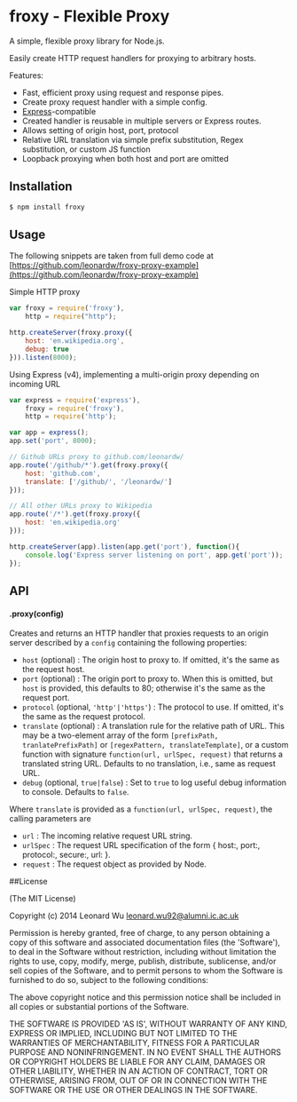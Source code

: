 # froxy - Flexible Proxy

A simple, flexible proxy library for Node.js.

Easily create HTTP request handlers for proxying to arbitrary hosts.

Features:
* Fast, efficient proxy using request and response pipes.
* Create proxy request handler with a simple config.
* [Express](http://expressjs.com)-compatible
* Created handler is reusable in multiple servers or Express routes.
* Allows setting of origin host, port, protocol
* Relative URL translation via simple prefix substitution, Regex substitution, or custom JS function
* Loopback proxying when both host and port are omitted


## Installation

```sh
$ npm install froxy
``` 

## Usage

The following snippets are taken from full demo code at [https://github.com/leonardw/froxy-proxy-example](https://github.com/leonardw/froxy-proxy-example)

Simple HTTP proxy
```js
var froxy = require('froxy'),
	http = require("http");

http.createServer(froxy.proxy({
	host: 'en.wikipedia.org',
	debug: true
})).listen(8000);
```

Using Express (v4), implementing a multi-origin proxy depending on incoming URL
```js
var express = require('express'),
    froxy = require('froxy'),
    http = require('http');

var app = express();
app.set('port', 8000);

// Github URLs proxy to github.com/leonardw/
app.route('/github/*').get(froxy.proxy({
    host: 'github.com',
    translate: ['/github/', '/leonardw/']
}));

// All other URLs proxy to Wikipedia
app.route('/*').get(froxy.proxy({
    host: 'en.wikipedia.org'
}));

http.createServer(app).listen(app.get('port'), function(){
    console.log('Express server listening on port', app.get('port'));
});
```


## API

#### .proxy(config)
Creates and returns an HTTP handler that proxies requests to an origin server described by a `config` containing the following properties:
* `host` (optional) : The origin host to proxy to. If omitted, it's the same as the request host.
* `port` (optional) : The origin port to proxy to. When this is omitted, but `host` is provided, this defaults to 80; otherwise it's the same as the request port.
* `protocol` (optional, `'http'|'https'`) : The protocol to use. If omitted, it's the same as the request protocol.
* `translate` (optional) : A translation rule for the relative path of URL. This may be a two-element array of the form `[prefixPath, tranlatePrefixPath]`
or `[regexPattern, translateTemplate]`, or a custom function with signature `function(url, urlSpec, request)` that returns a translated string URL.
Defaults to no translation, i.e., same as request URL.
* `debug` (optional, `true|false`) : Set to `true` to log useful debug information to console. Defaults to `false`.


Where `translate` is provided as a `function(url, urlSpec, request)`, the calling parameters are
* `url` : The incoming relative request URL string.
* `urlSpec` : The request URL specification of the form { host:, port:, protocol:, secure:, url: }.
* `request` : The request object as provided by Node.


##License

(The MIT License)

Copyright (c) 2014 Leonard Wu <leonard.wu92@alumni.ic.ac.uk>

Permission is hereby granted, free of charge, to any person obtaining a copy of this software and associated documentation files (the 'Software'), to deal in the Software without restriction, including without limitation the rights to use, copy, modify, merge, publish, distribute, sublicense, and/or sell copies of the Software, and to permit persons to whom the Software is furnished to do so, subject to the following conditions:

The above copyright notice and this permission notice shall be included in all copies or substantial portions of the Software.

THE SOFTWARE IS PROVIDED 'AS IS', WITHOUT WARRANTY OF ANY KIND, EXPRESS OR IMPLIED, INCLUDING BUT NOT LIMITED TO THE WARRANTIES OF MERCHANTABILITY, FITNESS FOR A PARTICULAR PURPOSE AND NONINFRINGEMENT. IN NO EVENT SHALL THE AUTHORS OR COPYRIGHT HOLDERS BE LIABLE FOR ANY CLAIM, DAMAGES OR OTHER LIABILITY, WHETHER IN AN ACTION OF CONTRACT, TORT OR OTHERWISE, ARISING FROM, OUT OF OR IN CONNECTION WITH THE SOFTWARE OR THE USE OR OTHER DEALINGS IN THE SOFTWARE.
